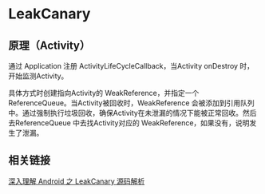 # LeakCanary

## 原理（Activity）

通过 Application 注册 ActivityLifeCycleCallback，当Activity onDestroy 时，开始监测Activity。

具体方式时创建指向Activity的 WeakReference，并指定一个 ReferenceQueue。当Activity被回收时，WeakReference 会被添加到引用队列中。通过强制执行垃圾回收，确保Activity在未泄漏的情况下能被正常回收。然后去ReferenceQueue 中去找Activity对应的 WeakReference，如果没有，说明发生了泄漏。

## 相关链接

[深入理解 Android 之 LeakCanary 源码解析](https://allenwu.itscoder.com/leakcanary-source)

